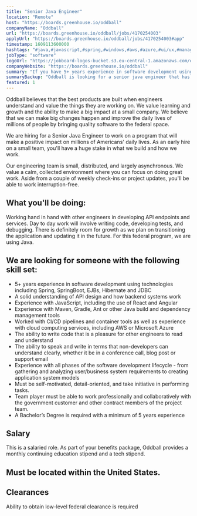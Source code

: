 ```yaml
---
title: "Senior Java Engineer"
location: "Remote"
host: "https://boards.greenhouse.io/oddball"
companyName: "Oddball"
url: "https://boards.greenhouse.io/oddball/jobs/4170254003"
applyUrl: "https://boards.greenhouse.io/oddball/jobs/4170254003#app"
timestamp: 1609113600000
hashtags: "#java,#javascript,#spring,#windows,#aws,#azure,#ui/ux,#management"
jobType: "software"
logoUrl: "https://jobboard-logos-bucket.s3.eu-central-1.amazonaws.com/oddball"
companyWebsite: "https://boards.greenhouse.io/oddball"
summary: "If you have 5+ years experience in software development using technologies including Spring, SpringBoot, EJBs, Hibernate and JDBC, consider applying to Oddball's job post for a new senior java engineer."
summaryBackup: "Oddball is looking for a senior java engineer that has experience in: #java, #javascript, #reactjs."
featured: 1
---
```


Oddball believes that the best products are built when engineers understand and value the things they are working on. We value learning and growth and the ability to make a big impact at a small company. We believe that we can make big changes happen and improve the daily lives of millions of people by bringing quality software to the federal space.

We are hiring for a Senior Java Engineer to work on a program that will make a positive impact on millions of Americans' daily lives. As an early hire on a small team, you'll have a huge stake in what we build and how we work.

Our engineering team is small, distributed, and largely asynchronous. We value a calm, collected environment where you can focus on doing great work. Aside from a couple of weekly check-ins or project updates, you'll be able to work interruption-free.

## What you'll be doing:

Working hand in hand with other engineers in developing API endpoints and services. Day to day work will involve writing code, developing tests, and debugging. There is definitely room for growth as we plan on transitioning the application and updating it in the future. For this federal program, we are using Java. 

## We are looking for someone with the following skill set:

*   5+ years experience in software development using technologies including Spring, SpringBoot, EJBs, Hibernate and JDBC
*   A solid understanding of API design and how backend systems work
*   Experience with JavaScript, including the use of React and Angular
*   Experience with Maven, Gradle, Ant or other Java build and dependency management tools
*   Worked with CI/CD pipelines and container tools as well as experience with cloud computing services, including AWS or Microsoft Azure
*   The ability to write code that is a pleasure for other engineers to read and understand
*   The ability to speak and write in terms that non-developers can understand clearly, whether it be in a conference call, blog post or support email
*   Experience with all phases of the software development lifecycle - from gathering and analyzing user/business system requirements to creating application system models
*   Must be self-motivated, detail-oriented, and take initiative in performing tasks.
*   Team player must be able to work professionally and collaboratively with the government customer and other contract members of the project team.
*   A Bachelor’s Degree is required with a minimum of 5 years experience

## Salary

This is a salaried role. As part of your benefits package, Oddball provides a monthly continuing education stipend and a tech stipend.

## Must be located within the United States.  

## Clearances

Ability to obtain low-level federal clearance is required
